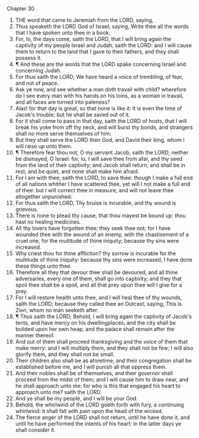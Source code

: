 

Chapter 30

1. THE word that came to Jeremiah from the LORD, saying,
2. Thus speaketh the LORD God of Israel, saying, Write thee all the words that I have spoken unto thee in a book.
3. For, lo, the days come, saith the LORD, that I will bring again the captivity of my people Israel and Judah, saith the LORD: and I will cause them to return to the land that I gave to their fathers, and they shall possess it.
4. ¶ And these are the words that the LORD spake concerning Israel and concerning Judah.
5. For thus saith the LORD; We have heard a voice of trembling, of fear, and not of peace.
6. Ask ye now, and see whether a man doth travail with child?  wherefore do I see every man with his hands on his loins, as a woman in travail, and all faces are turned into paleness?
7. Alas!  for that day is great, so that none is like it: it is even the time of Jacob's trouble; but he shall be saved out of it.
8. For it shall come to pass in that day, saith the LORD of hosts, that I will break his yoke from off thy neck, and will burst thy bonds, and strangers shall no more serve themselves of him:
9. But they shall serve the LORD their God, and David their king, whom I will raise up unto them.
10. ¶ Therefore fear thou not, O my servant Jacob, saith the LORD; neither be dismayed, O Israel: for, lo, I will save thee from afar, and thy seed from the land of their captivity; and Jacob shall return, and shall be in rest, and be quiet, and none shall make him afraid.
11. For I am with thee, saith the LORD, to save thee: though I make a full end of all nations whither I have scattered thee, yet will I not make a full end of thee: but I will correct thee in measure, and will not leave thee altogether unpunished.
12. For thus saith the LORD, Thy bruise is incurable, and thy wound is grievous.
13. There is none to plead thy cause, that thou mayest be bound up: thou hast no healing medicines.
14. All thy lovers have forgotten thee; they seek thee not; for I have wounded thee with the wound of an enemy, with the chastisement of a cruel one, for the multitude of thine iniquity; because thy sins were increased.
15. Why criest thou for thine affliction?  thy sorrow is incurable for the multitude of thine iniquity: because thy sins were increased, I have done these things unto thee.
16. Therefore all they that devour thee shall be devoured; and all thine adversaries, every one of them, shall go into captivity; and they that spoil thee shall be a spoil, and all that prey upon thee will I give for a prey.
17. For I will restore health unto thee, and I will heal thee of thy wounds, saith the LORD; because they called thee an Outcast, saying, This is Zion, whom no man seeketh after.
18. ¶ Thus saith the LORD; Behold, I will bring again the captivity of Jacob's tents, and have mercy on his dwellingplaces; and the city shall be builded upon her own heap, and the palace shall remain after the manner thereof.
19. And out of them shall proceed thanksgiving and the voice of them that make merry: and I will multiply them, and they shall not be few; I will also glorify them, and they shall not be small.
20. Their children also shall be as aforetime, and their congregation shall be established before me, and I will punish all that oppress them.
21. And their nobles shall be of themselves, and their governor shall proceed from the midst of them; and I will cause him to draw near, and he shall approach unto me: for who is this that engaged his heart to approach unto me?  saith the LORD.
22. And ye shall be my people, and I will be your God.
23. Behold, the whirlwind of the LORD goeth forth with fury, a continuing whirlwind: it shall fall with pain upon the head of the wicked.
24. The fierce anger of the LORD shall not return, until he have done it, and until he have performed the intents of his heart: in the latter days ye shall consider it.
